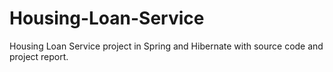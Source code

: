 # Housing-Loan-Service
Housing Loan Service project in Spring and Hibernate with source code and project report.
